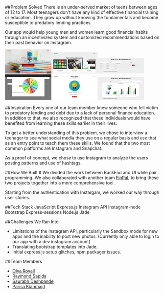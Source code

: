 
##Problem Solved
There is an under-served market of teens between ages of 12 to 17. Most teenagers don't have any kind of effective financial training or education. They grow up without knowing the fundamentals and become susceptible to predatory lending practices.

Our app would help young men and women learn good financial habits through an incentivized system and customized recommendations based on their past behavior on Instagram.

<img src="images/home.png" alt="Landing Page" width= 30% height= 30%><img src="images/competitions.png" alt="Competitions" width= 30% height= 30%><img src="images/winners.png" alt="Competitors" width= 30% height= 30%><img src="images/spin_wheel.png" alt="Spin Wheel" width= 30% height= 30%><img src="images/winner_badge.png" alt="Winner Badge" width= 30% height= 30%><img src="images/charts.png" alt="Chart" width= 30% height= 30%>

##Inspiration 
Every one of our team member knew someone who fell victim to predatory lending and debt due to a lack of personal finance education. In addition to that, we also recognized that these individuals would have benefited from learning these skills earlier in their lives.

To get a better understanding of this problem, we chose to interview a teenager to see what social media they use on a regular basis and use that as an entry point to teach them these skills. We found that the two most common platforms are Instagram and Snapchat.

As a proof of concept, we chose to use Instagram to analyze the users posting patterns and use of hashtags.

##How We Built It
We divided the work between BackEnd and UI while pair programming. We also collaborated with another team [FinPal](https://github.com/Opportunity-Hack-San-Jose-2016/Repo-19), to bring these two projects together into a more comprehensive tool.

Starting from the authentication with Instargam, we worked our way through user stories.

##Tech Stack
JavaScript
Express.js
Instagram API
Instagram-node
Bootstrap
Express-sessions
Node.js
Jade

##Challenges We Ran Into
* Limitations of the Instagram API, particularly the Sandbox mode for new apps and the inability to post new photos. (Currently only able to login to our app with a dev instagram account)
* Translating bootstrap templates into Jade.
* Initial express.js setup glitches, npm packager issues.

##Team Members
* [Olya Royall](https://github.com/venture-vin)
* [Raymond Sapida](https://github.com/raysapida)
* [Saurabh Deshpande](https://github.com/saurabhd2511)
* [Parisa Kianmajd](https://github.com/parisakianmajd) 
